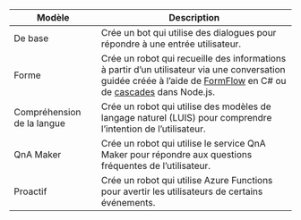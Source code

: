 |        Modèle        |                                                                                                         Description                                                                                                         |
|------------------------|-----------------------------------------------------------------------------------------------------------------------------------------------------------------------------------------------------------------------------|
|         De base          |                                                                                  Crée un bot qui utilise des dialogues pour répondre à une entrée utilisateur.                                                                                  |
|          Forme          | Crée un robot qui recueille des informations à partir d’un utilisateur via une conversation guidée créée à l’aide de [FormFlow](~/dotnet/bot-builder-dotnet-formflow.md) en C# ou de [cascades](~/nodejs/bot-builder-nodejs-prompts.md) dans Node.js. |
| Compréhension de la langue |                                                                      Crée un robot qui utilise des modèles de langage naturel (LUIS) pour comprendre l’intention de l’utilisateur.                                                                      |
|       QnA Maker        |                                                                            Crée un robot qui utilise le service QnA Maker pour répondre aux questions fréquentes de l’utilisateur.                                                                             |
|       Proactif        |                                                                              Crée un robot qui utilise Azure Functions pour avertir les utilisateurs de certains événements.                                                                              |

